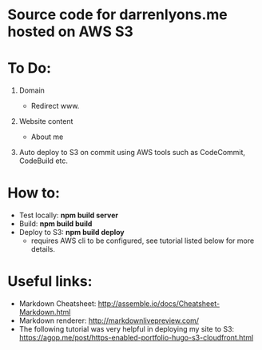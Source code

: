 # Source code for darrenlyons.me hosted on AWS S3

# To Do:
1. Domain
    * Redirect www.

2. Website content
    * About me

3. Auto deploy to S3 on commit using AWS tools such as CodeCommit, CodeBuild etc.


# How to:
* Test locally: **npm build server**
* Build: **npm build build**
* Deploy to S3: **npm build deploy**
    * requires AWS cli to be configured, see tutorial listed below for more details.

# Useful links:
* Markdown Cheatsheet: http://assemble.io/docs/Cheatsheet-Markdown.html
* Markdown renderer: http://markdownlivepreview.com/
* The following tutorial was very helpful in deploying my site to S3: https://agop.me/post/https-enabled-portfolio-hugo-s3-cloudfront.html
